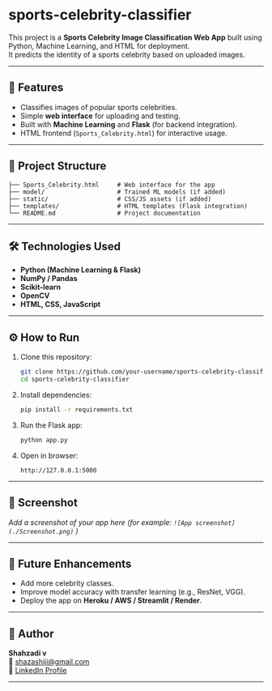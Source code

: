# sports-celebrity-classifier

This project is a **Sports Celebrity Image Classification Web App**
built using Python, Machine Learning, and HTML for deployment.\
It predicts the identity of a sports celebrity based on uploaded images.

------------------------------------------------------------------------

## 🚀 Features

-   Classifies images of popular sports celebrities.
-   Simple **web interface** for uploading and testing.
-   Built with **Machine Learning** and **Flask** (for backend
    integration).
-   HTML frontend (`Sports_Celebrity.html`) for interactive usage.

------------------------------------------------------------------------

## 📂 Project Structure

    ├── Sports_Celebrity.html     # Web interface for the app
    ├── model/                    # Trained ML models (if added)
    ├── static/                   # CSS/JS assets (if added)
    ├── templates/                # HTML templates (Flask integration)
    └── README.md                 # Project documentation

------------------------------------------------------------------------

## 🛠️ Technologies Used

-   **Python (Machine Learning & Flask)**
-   **NumPy / Pandas**
-   **Scikit-learn**
-   **OpenCV**
-   **HTML, CSS, JavaScript**

------------------------------------------------------------------------

## ⚙️ How to Run

1.  Clone this repository:

    ``` bash
    git clone https://github.com/your-username/sports-celebrity-classifier.git
    cd sports-celebrity-classifier
    ```

2.  Install dependencies:

    ``` bash
    pip install -r requirements.txt
    ```

3.  Run the Flask app:

    ``` bash
    python app.py
    ```

4.  Open in browser:

        http://127.0.0.1:5000

------------------------------------------------------------------------

## 📸 Screenshot

*Add a screenshot of your app here (for example:
`![App screenshot](./Screenshot.png)` )*

------------------------------------------------------------------------

## 📌 Future Enhancements

-   Add more celebrity classes.
-   Improve model accuracy with transfer learning (e.g., ResNet, VGG).
-   Deploy the app on **Heroku / AWS / Streamlit / Render**.

------------------------------------------------------------------------

## 👤 Author

**Shahzadi v**\
📧 shazashiji@gmail.com\
🔗 [LinkedIn Profile]( https://www.linkedin.com/in/shahzadivalil/)

------------------------------------------------------------------------
